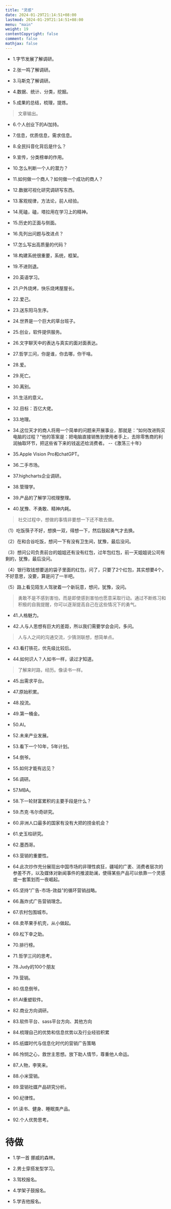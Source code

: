 ```yaml
---
title: "灵感"
date: 2024-01-29T21:14:51+08:00
lastmod: 2024-01-29T21:14:51+08:00
menu: "main"
weight: 19
contentCopyright: false
comment: false
mathjax: false
---
```


- 1.字节发展了解调研。

- 2.张一鸣了解调研。

- 3.马斯克了解调研。

- 4.数据、统计、分类，挖掘。

- 5.成果的总结，梳理，提炼。

>文章输出。

- 6.个人创业下的Ai加持。

- 7.信息，优质信息，需求信息。

- 8.全民抖音化背后是什么？

- 9.宣传，分类榜单的作用。

- 10.怎么判断一个人的潜力？

- 11.如何做一个商人？如何做一个成功的商人？

- 12.数据可视化研究调研写东西。

- 13.客观规律，方法论，前人经验。

- 14.死磕，磕，塔拉用在学习上的精神。

- 15.历史的正面与侧面。

- 16.先列出问题与改进点？

- 17.怎么写出高质量的代码？

- 18.构建系统很重要，系统，框架。

- 19.不进则退。

- 20.英语学习。

- 21.户外烧烤，快乐烧烤屋屋长。

- 22.爱己。

- 23.送东阳马生序。

- 24.世界是一个巨大的草台班子。

- 25.创业，软件提供服务。

- 26.文字聊天中的表达与真实的面对面表达。

- 27.哲学三问，你是谁，你去哪，你干啥。

- 28.爱。

- 29.死亡。

- 30.离别。

- 31.生活的意义。

- 32.目标：百亿大佬。

- 33.地理。

- 34.这位天才的商人将用一个简单的问题来开展事业，那就是：“如何改进购买电脑的过程？”他的答案是：把电脑直接销售到使用者手上，去除零售商的利润抽取环节，把这些省下来的钱返还给消费者。 --《激荡三十年》

- 35.Apple Vision Pro和chatGPT。

- 36.二手市场。

- 37.highcharts企业调研。

- 38.管理学。

- 39.产品的了解学习梳理整理。

- 40.犹豫、不勇敢、精神内耗。

>社交过程中，想做的事情非要想一下还不敢去做。

（1）吃饭筷子不好，想换一双，得想一下，然后鼓起勇气才去换。

（2）在和合谷吃饭，想问一下有没有卫生间，犹豫，最后没问。

（3）想问公司负责前台的姐姐还有没有红包，过年包红包，前一天姐姐说公司有剩的，犹豫，最后没问。

（4）银行取钱想要送的袋子里面的红包，问了，只要了2个红包，其实想要4个，不好意思，没要，算是问了一半吧。

（5）路上看见陌生人驾驶着一个新玩意，想问，犹豫，没问。

>勇敢不是不感到害怕，而是即使感到害怕也愿意采取行动。通过不断练习和积极的自我提醒，你可以逐渐提高自己在这些情况下的勇气。

- 41.人格魅力。

- 42.人与人思想有巨大的差距，所以我们需要学会会问，多问。

>人与人之间的沟通交流，少猜测联想，想简单点。

- 43.看打铁花，优先级比较后。

- 44.如何识人？人如书一样，读过才知道。

>了解来时路，经历。像读书一样。

- 45.出需求平台。

- 47.原始积累。

- 48.投流。

- 49.第一桶金。

- 50.AI。

- 52.未来产业发展。

- 53.看下一个10年，5年计划。

- 54.倒爷。

- 55.如何才能有远见？

- 56.调研。

- 57.MBA。

- 58.下一轮财富累积的主要手段是什么？

- 59.杰克·韦尔奇研究。

- 60.非洲人口最多的国家有没有大把的捞金机会？

- 61.史玉柱研究。

- 62.墨西哥。

- 63.营销的重要性。

- 64.此次炒作充分展现出中国市场的非理性疯狂，疆域的广袤、消费者层次的参差不齐，以及媒体对新闻事件的推波助澜，使得某些产品可以依靠一个灵感或一套策划而一夜崛起。

- 65.坚持“广告-市场-效益”的循环营销战略。

- 66.轰炸式广告营销理念。

- 67.农村包围城市。

- 68.卖苹果手机壳，从小做起。

- 69.松下幸之助。

- 70.排行榜。

- 71.哲学三问的思考。

- 78.Judy的100个朋友

- 79.营销。

- 80.信息倒爷。

- 81.AI重塑软件。

- 82.商业方向调研。

- 83.软件平台、sass平台方向、其他方向

- 84.梳理自己的优势和信息优势以及行业经验积累

- 85.纸媒时代与信息化时代的营销广告策略

- 86.怜悯之心，救世主思想。放下助人情节，尊重他人命运。

- 87.人物，李笑来。

- 88.小米营销。

- 89.营销社媒产品研究分析。

- 90.纪律性。

- 91.读书、健身、睡眠类产品。

- 92.个人优势思考。

# 待做

- 1.学一首 挪威的森林。

- 2.男士穿搭发型学习。

- 3.驾校报名。

- 4.学架子鼓报名。

- 5.学吉他报名。
